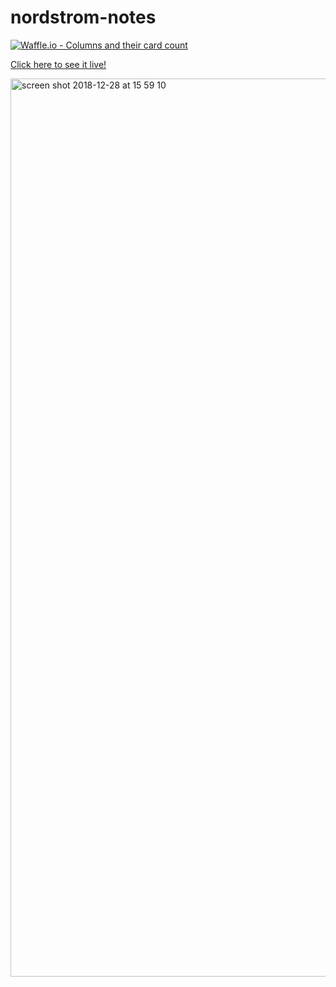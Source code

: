 # nordstrom-notes

[![Waffle.io - Columns and their card count](https://badge.waffle.io/caseyhoepner/nordstrom-notes.svg?columns=all)](https://waffle.io/caseyhoepner/nordstrom-notes)

[Click here to see it live!](https://nordstrom-notes.herokuapp.com/)

<img width="1437" alt="screen shot 2018-12-28 at 15 59 10" src="https://user-images.githubusercontent.com/36767936/50530025-7507fd80-0abf-11e9-9cb9-67c9350d2368.png">

